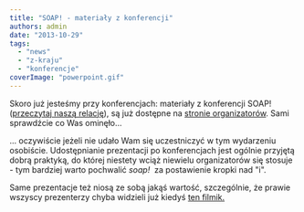 ```yaml
---
title: "SOAP! - materiały z konferencji"
authors: admin
date: "2013-10-29"
tags:
  - "news"
  - "z-kraju"
  - "konferencje"
coverImage: "powerpoint.gif"
---
```


Skoro już jesteśmy przy konferencjach: materiały z konferencji SOAP!
([przeczytaj naszą relację](http://techwriter.pl/soap-technical-communication-conference-relacja/)),
są już dostępne na
[stronie organizatorów](http://www.soapconf.com/p/speakers.html). Sami
sprawdźcie co Was ominęło...

... oczywiście jeżeli nie udało Wam się uczestniczyć w tym wydarzeniu osobiście.
Udostępnianie prezentacji po konferencjach jest ogólnie przyjętą dobrą praktyką,
do której niestety wciąż niewielu organizatorów się stosuje - tym bardziej warto
pochwalić *soap!*  za postawienie kropki nad "i".

Same prezentacje też niosą ze sobą jakąś wartość, szczególnie, że prawie wszyscy
prezenterzy chyba widzieli już kiedyś
[ten filmik.](http://www.youtube.com/watch?v=ORxFwBR4smE)
